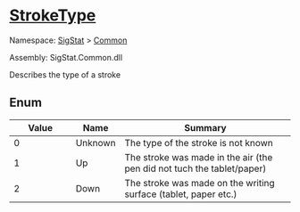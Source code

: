 # [StrokeType](./StrokeType.md)
Namespace: [SigStat]() > [Common](./README.md)

Assembly: SigStat.Common.dll


Describes the type of a stroke

##	Enum

| Value | Name | Summary | 
| --- | --- | --- | 
| 0<img style="cursor:not-allowed; width:200px;"/>| Unknown| The type of the stroke is not known<img style="cursor:not-allowed; width:200px;"/>| <br>
| 1<img style="cursor:not-allowed; width:200px;"/>| Up| The stroke was made in the air (the pen did not tuch the tablet/paper)<img style="cursor:not-allowed; width:200px;"/>| <br>
| 2<img style="cursor:not-allowed; width:200px;"/>| Down| The stroke was made on the writing surface (tablet, paper etc.)<img style="cursor:not-allowed; width:200px;"/>| <br>


